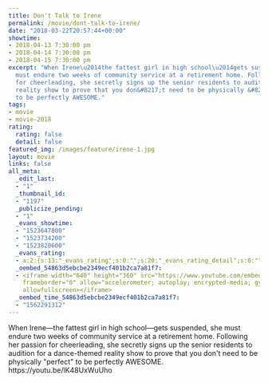 ```yaml
---
title: Don't Talk to Irene
permalink: /movie/dont-talk-to-irene/
date: "2018-03-22T20:57:44+00:00"
showtime:
- 2018-04-13 7:30:00 pm
- 2018-04-14 7:30:00 pm
- 2018-04-15 7:30:00 pm
excerpt: "When Irene\u2014the fattest girl in high school\u2014gets suspended, she
  must endure two weeks of community service at a retirement home. Following her passion
  for cheerleading, she secretly signs up the senior residents to audition for a dance-themed
  reality show to prove that you don&#8217;t need to be physically &#8220;perfect&#8221;
  to be perfectly AWESOME."
tags:
- movie
- movie-2018
rating:
  rating: false
  detail: false
featured_img: /images/feature/irene-1.jpg
layout: movie
links: false
all_meta:
  _edit_last:
  - "1"
  _thumbnail_id:
  - "1197"
  _publicize_pending:
  - "1"
  _evans_showtime:
  - "1523647800"
  - "1523734200"
  - "1523820600"
  _evans_rating:
  - a:2:{s:13:"_evans_rating";s:0:"";s:20:"_evans_rating_detail";s:0:"";}
  _oembed_54863d5ebcbe2349ecf401b2ca7a81f7:
  - <iframe width="640" height="360" src="https://www.youtube.com/embed/lK48UxWuUho?feature=oembed"
    frameborder="0" allow="accelerometer; autoplay; encrypted-media; gyroscope; picture-in-picture"
    allowfullscreen></iframe>
  _oembed_time_54863d5ebcbe2349ecf401b2ca7a81f7:
  - "1562291312"
---
```


<div class="overview" dir="auto">When Irene—the fattest girl in high school—gets suspended, she must endure two weeks of community service at a retirement home. Following her passion for cheerleading, she secretly signs up the senior residents to audition for a dance-themed reality show to prove that you don't need to be physically "perfect" to be perfectly AWESOME. </div>https://youtu.be/lK48UxWuUho
